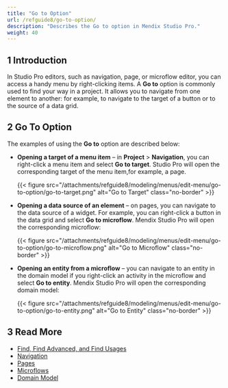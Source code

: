 ```yaml
---
title: "Go to Option"
url: /refguide8/go-to-option/
description: "Describes the Go to option in Mendix Studio Pro."
weight: 40
---
```


## 1 Introduction

In Studio Pro editors, such as navigation, page, or microflow editor, you can access a handy menu by right-clicking items. A **Go to** option is commonly used to find your way in a project. It allows you to navigate from one element to another: for example, to navigate to the target of a button or to the source of a data grid.

## 2 Go To Option

The examples of using the **Go to** option are described below:

* **Opening a target of a menu item** – in **Project** > **Navigation**, you can right-click a menu item and select **Go to target**. Studio Pro will open the corresponding target of the menu item,for example, a page.

    {{< figure src="/attachments/refguide8/modeling/menus/edit-menu/go-to-option/go-to-target.png" alt="Go to Target" class="no-border" >}}

* **Opening a data source of an element** – on pages, you can navigate to the data source of a widget. For example, you can right-click a button in the data grid and select **Go to microflow**. Mendix Studio Pro will open the corresponding microflow:

    {{< figure src="/attachments/refguide8/modeling/menus/edit-menu/go-to-option/go-to-microflow.png" alt="Go to Microflow" class="no-border" >}}

* **Opening an entity from a microflow** – you can navigate to an entity in the domain model if you right-click an activity in the microflow and select **Go to entity**. Mendix Studio Pro will open the corresponding domain model:

    {{< figure src="/attachments/refguide8/modeling/menus/edit-menu/go-to-option/go-to-entity.png" alt="Go to Entity" class="no-border" >}}

## 3 Read More

* [Find, Find Advanced, and Find Usages](/refguide8/find-and-find-advanced/)
* [Navigation](/refguide8/navigation/)
* [Pages](/refguide8/pages/)
* [Microflows](/refguide8/microflows/)
* [Domain Model](/refguide8/domain-model/)
